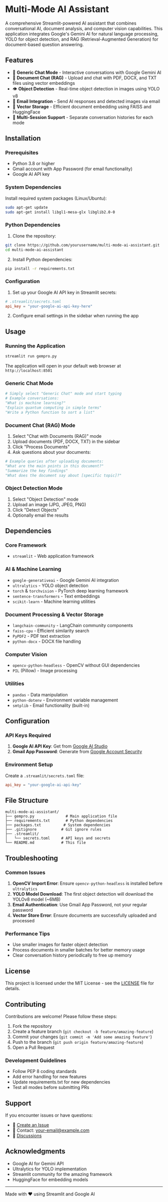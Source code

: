 # Multi-Mode AI Assistant

A comprehensive Streamlit-powered AI assistant that combines conversational AI, document analysis, and computer vision capabilities. This application integrates Google's Gemini AI for natural language processing, YOLO for object detection, and RAG (Retrieval-Augmented Generation) for document-based question answering.

## Features

- 🤖 **Generic Chat Mode** - Interactive conversations with Google Gemini AI
- 📄 **Document Chat (RAG)** - Upload and chat with PDF, DOCX, and TXT files using vector embeddings
- 👁️ **Object Detection** - Real-time object detection in images using YOLO v8
- 📧 **Email Integration** - Send AI responses and detected images via email
- 💾 **Vector Storage** - Efficient document embedding using FAISS and HuggingFace
- 🔄 **Multi-Session Support** - Separate conversation histories for each mode

## Installation

### Prerequisites

- Python 3.8 or higher
- Gmail account with App Password (for email functionality)
- Google AI API key

### System Dependencies

Install required system packages (Linux/Ubuntu):

```bash
sudo apt-get update
sudo apt-get install libgl1-mesa-glx libglib2.0-0
```

### Python Dependencies

1. Clone the repository:
```bash
git clone https://github.com/yourusername/multi-mode-ai-assistant.git
cd multi-mode-ai-assistant
```

2. Install Python dependencies:
```bash
pip install -r requirements.txt
```

### Configuration

1. Set up your Google AI API key in Streamlit secrets:
```toml
# .streamlit/secrets.toml
api_key = "your-google-ai-api-key-here"
```

2. Configure email settings in the sidebar when running the app

## Usage

### Running the Application

```bash
streamlit run gempro.py
```

The application will open in your default web browser at `http://localhost:8501`

### Generic Chat Mode

```python
# Simply select "Generic Chat" mode and start typing
# Example conversations:
"What is machine learning?"
"Explain quantum computing in simple terms"
"Write a Python function to sort a list"
```

### Document Chat (RAG) Mode

1. Select "Chat with Documents (RAG)" mode
2. Upload documents (PDF, DOCX, TXT) in the sidebar
3. Click "Process Documents"
4. Ask questions about your documents:

```python
# Example queries after uploading documents:
"What are the main points in this document?"
"Summarize the key findings"
"What does the document say about [specific topic]?"
```

### Object Detection Mode

1. Select "Object Detection" mode
2. Upload an image (JPG, JPEG, PNG)
3. Click "Detect Objects"
4. Optionally email the results

## Dependencies

### Core Framework
- `streamlit` - Web application framework

### AI & Machine Learning
- `google-generativeai` - Google Gemini AI integration
- `ultralytics` - YOLO object detection
- `torch` & `torchvision` - PyTorch deep learning framework
- `sentence-transformers` - Text embeddings
- `scikit-learn` - Machine learning utilities

### Document Processing & Vector Storage
- `langchain-community` - LangChain community components
- `faiss-cpu` - Efficient similarity search
- `PyPDF2` - PDF text extraction
- `python-docx` - DOCX file handling

### Computer Vision
- `opencv-python-headless` - OpenCV without GUI dependencies
- `PIL` (Pillow) - Image processing

### Utilities
- `pandas` - Data manipulation
- `python-dotenv` - Environment variable management
- `smtplib` - Email functionality (built-in)

## Configuration

### API Keys Required

1. **Google AI API Key**: Get from [Google AI Studio](https://makersuite.google.com/app/apikey)
2. **Gmail App Password**: Generate from [Google Account Security](https://myaccount.google.com/security)

### Environment Setup

Create a `.streamlit/secrets.toml` file:

```toml
api_key = "your-google-ai-api-key"
```

## File Structure

```
multi-mode-ai-assistant/
├── gempro.py              # Main application file
├── requirements.txt       # Python dependencies
├── packages.txt          # System dependencies
├── .gitignore           # Git ignore rules
├── .streamlit/
│   └── secrets.toml     # API keys and secrets
└── README.md            # This file
```

## Troubleshooting

### Common Issues

1. **OpenCV Import Error**: Ensure `opencv-python-headless` is installed before `ultralytics`
2. **YOLO Model Download**: The first object detection will download the YOLOv8 model (~6MB)
3. **Email Authentication**: Use Gmail App Password, not your regular password
4. **Vector Store Error**: Ensure documents are successfully uploaded and processed

### Performance Tips

- Use smaller images for faster object detection
- Process documents in smaller batches for better memory usage
- Clear conversation history periodically to free up memory

## License

This project is licensed under the MIT License - see the [LICENSE](LICENSE) file for details.

## Contributing

Contributions are welcome! Please follow these steps:

1. Fork the repository
2. Create a feature branch (`git checkout -b feature/amazing-feature`)
3. Commit your changes (`git commit -m 'Add some amazing feature'`)
4. Push to the branch (`git push origin feature/amazing-feature`)
5. Open a Pull Request

### Development Guidelines

- Follow PEP 8 coding standards
- Add error handling for new features
- Update requirements.txt for new dependencies
- Test all modes before submitting PRs

## Support

If you encounter issues or have questions:
- 🐛 [Create an Issue](https://github.com/yourusername/multi-mode-ai-assistant/issues)
- 📧 Contact: your-email@example.com
- 💬 [Discussions](https://github.com/yourusername/multi-mode-ai-assistant/discussions)

## Acknowledgments

- Google AI for Gemini API
- Ultralytics for YOLO implementation
- Streamlit community for the amazing framework
- HuggingFace for embedding models

---

Made with ❤️ using Streamlit and Google AI
